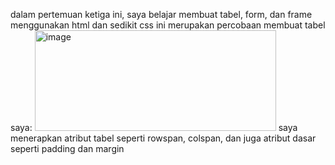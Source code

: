 dalam pertemuan ketiga ini, saya belajar membuat tabel, form, dan frame menggunakan html dan sedikit css
ini merupakan percobaan membuat tabel saya:
<img width="386" height="161" alt="image" src="https://github.com/user-attachments/assets/47e03324-4b88-4d48-b2f1-b31c59eefb55" />
saya menerapkan atribut tabel seperti rowspan, colspan, dan juga atribut dasar seperti padding dan margin
